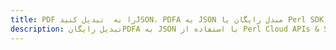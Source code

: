 ---title: PDF را به  تبدیل کنیدJSON، PDFA به JSON مبدل رایگان یا Perl SDKdescription: تبدیل رایگانPDFA به JSON با استفاده از Perl Cloud APIs & SDK همچنین اسناد PDF را در Cloud ایجاد، ویرایش و رندر کنید.---
